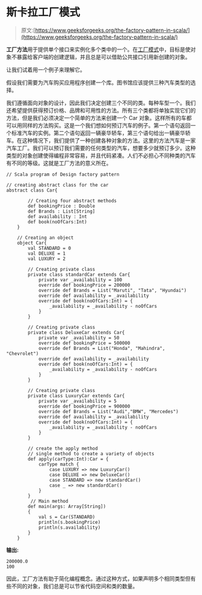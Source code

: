 # 斯卡拉工厂模式

> 原文:[https://www.geeksforgeeks.org/the-factory-pattern-in-scala/](https://www.geeksforgeeks.org/the-factory-pattern-in-scala/)

**工厂方法**用于提供单个接口来实例化多个类中的一个。在[工厂模式](https://www.geeksforgeeks.org/design-patterns-set-2-factory-method/)中，目标是使对象不暴露给客户端的创建逻辑，并且总是可以借助公共接口引用新创建的对象。

让我们试着用一个例子来理解它。

假设我们需要为汽车购买应用程序创建一个库。图书馆应该提供三种汽车类型的选择。

我们遵循面向对象的设计，因此我们决定创建三个不同的类。每种车型一个。我们还希望提供获得预订价格、品牌和可用性的方法。所有三个类都将单独实现它们的方法，但是我们必须决定一个简单的方法来创建一个 Car 对象。这样所有的车都可以用同样的方法购买。这是一个我们想如何预订汽车的例子。第一个语句返回一个标准汽车的实例。第二个语句返回一辆豪华轿车，第三个语句给出一辆豪华轿车。在这种情况下，我们提供了一种创建各种对象的方法。这里的方法汽车是一家汽车工厂。我们可以预订我们需要的任何类型的汽车，想要多少就预订多少。这种类型的对象创建使得编程非常容易，并且代码紧凑。人们不必担心不同种类的汽车有不同的等级。这就是工厂方法的意义所在。

```
// Scala program of Design factory pattern

// creating abstract class for the car
abstract class Car{

        // Creating four abstract methods
        def bookingPrice : Double
        def Brands : List[String]
        def availability : Int
        def book(noOfCars:Int)
    }

    // Creating an object
    object Car{
        val STANDARD = 0
        val DELUXE = 1
        val LUXURY = 2

        // Creating private class
        private class standardCar extends Car{
            private var _availability = 100
            override def bookingPrice = 200000
            override def Brands = List("Maruti", "Tata", "Hyundai")
            override def availability = _availability
            override def book(noOfCars:Int) = {
                _availability = _availability - noOfCars
            }
        }

        // Creating private class
        private class DeluxeCar extends Car{
            private var _availability = 50
            override def bookingPrice = 500000
            override def Brands = List("Honda", "Mahindra", "Chevrolet")
            override def availability = _availability
            override def book(noOfCars:Int) = {
                _availability = _availability - noOfCars
            }
        }

        // Creating private class
        private class LuxuryCar extends Car{
            private var _availability = 5
            override def bookingPrice = 900000
            override def Brands = List("Audi","BMW", "Mercedes")
            override def availability = _availability
            override def book(noOfCars:Int) = {
                _availability = _availability - noOfCars
            }
        }

        // create the apply method
        // single method to create a variety of objects
        def apply(carType:Int):Car = {
            carType match {
                case LUXURY => new LuxuryCar()
                case DELUXE => new DeluxeCar()
                case STANDARD => new standardCar()
                case _ => new standardCar()
            }
        }
         // Main method 
        def main(args: Array[String])  
        { 
            val s = Car(STANDARD)   
            println(s.bookingPrice)
            println(s.availability) 
        }        
    }
```

**输出:**

```
200000.0
100

```

因此，工厂方法有助于简化编程概念。通过这种方式，如果声明多个相同类型但有些不同的对象，我们总是可以节省代码空间和类的数量。